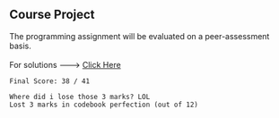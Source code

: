 ## Course Project
The programming assignment will be evaluated on a peer-assessment basis. <br>
<br>
For solutions ---> <a href="https://github.com/ashumeow/get-data">Click Here</a><br>
```
Final Score: 38 / 41

Where did i lose those 3 marks? LOL
Lost 3 marks in codebook perfection (out of 12)
```
